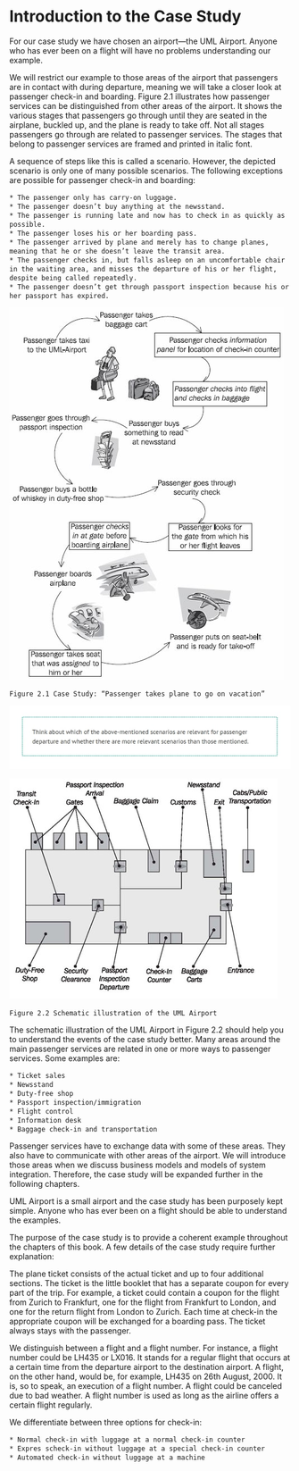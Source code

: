# Introduction to the Case Study

For our case study we have chosen an airport—the UML Airport. Anyone who has ever been on a flight will have no problems understanding our example.

We will restrict our example to those areas of the airport that passengers are in contact with during departure, meaning we will take a closer look at passenger check-in and boarding. Figure 2.1 illustrates how passenger services can be distinguished from other areas of the airport. It shows the various stages that passengers go through until they are seated in the airplane, buckled up, and the plane is ready to take off. Not all stages passengers go through are related to passenger services. The stages that belong to passenger services are framed and printed in italic font.

A sequence of steps like this is called a scenario. However, the depicted scenario is only one of many possible scenarios. The following exceptions are possible for passenger check-in and boarding:

	* The passenger only has carry-on luggage.
	* The passenger doesn’t buy anything at the newsstand.
	* The passenger is running late and now has to check in as quickly as possible.
	* The passenger loses his or her boarding pass.
	* The passenger arrived by plane and merely has to change planes, meaning that he or she doesn’t leave the transit area.
	* The passenger checks in, but falls asleep on an uncomfortable chair in the waiting area, and misses the departure of his or her flight, despite being called repeatedly.
	* The passenger doesn’t get through passport inspection because his or her passport has expired.
	

![UML_Airport_1](images/UML_Airport_1.jpg)

	Figure 2.1 Case Study: “Passenger takes plane to go on vacation”
	
![Scene_1](images/Scene_1.jpg)
	
![UML_Airport_2](images/UML_Airport_2.jpg)

	Figure 2.2 Schematic illustration of the UML Airport

The schematic illustration of the UML Airport in Figure 2.2 should help you to understand the events of the case study better. Many areas around the main passenger services are related in one or more ways to passenger services. Some examples are:

	* Ticket sales
	* Newsstand
	* Duty-free shop
	* Passport inspection/immigration
	* Flight control
	* Information desk
	* Baggage check-in and transportation

Passenger services have to exchange data with some of these areas. They also have to communicate with other areas of the airport. We will introduce those areas when we discuss business models and models of system integration. Therefore, the case study will be expanded further in the following chapters.

UML Airport is a small airport and the case study has been purposely kept simple. Anyone who has ever been on a flight should be able to understand the examples.

The purpose of the case study is to provide a coherent example throughout the chapters of this book. A few details of the case study require further explanation:

The plane ticket consists of the actual ticket and up to four additional sections. The ticket is the little booklet that has a separate coupon for every part of the trip. For example, a ticket could contain a coupon for the flight from Zurich to Frankfurt, one for the flight from Frankfurt to London, and one for the return flight from London to Zurich. Each time at check-in the appropriate coupon will be exchanged for a boarding pass. The ticket always stays with the passenger.

We distinguish between a flight and a flight number. For instance, a flight number could be LH435 or LX016. It stands for a regular flight that occurs at a certain time from the departure airport to the destination airport. A flight, on the other hand, would be, for example, LH435 on 26th August, 2000. It is, so to speak, an execution of a flight number. A flight could be canceled due to bad weather. A flight number is used as long as the airline offers a certain flight regularly.

We differentiate between three options for check-in:

	* Normal check-in with luggage at a normal check-in counter
	* Expres scheck-in without luggage at a special check-in counter
	* Automated check-in without luggage at a machine

